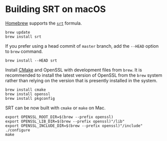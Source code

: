 # Building SRT on macOS

[Homebrew](https://brew.sh/) supports the [`srt`](https://formulae.brew.sh/formula/srt) formula.

```shell
brew update
brew install srt
```

If you prefer using a head commit of `master` branch, add the `--HEAD` option
to `brew` command.

```shell
brew install --HEAD srt
```

Install [CMake](https://cmake.org/) and OpenSSL with development files from `brew`. It is recommended to install the latest version of OpenSSL from the `brew` system rather than relying on the version that is presently installed in the system.

```shell
brew install cmake
brew install openssl
brew install pkgconfig
```

SRT can be now built with `cmake` or `make` on Mac.

```shell
export OPENSSL_ROOT_DIR=$(brew --prefix openssl)
export OPENSSL_LIB_DIR=$(brew --prefix openssl)"/lib"
export OPENSSL_INCLUDE_DIR=$(brew --prefix openssl)"/include"
./configure
make
```
